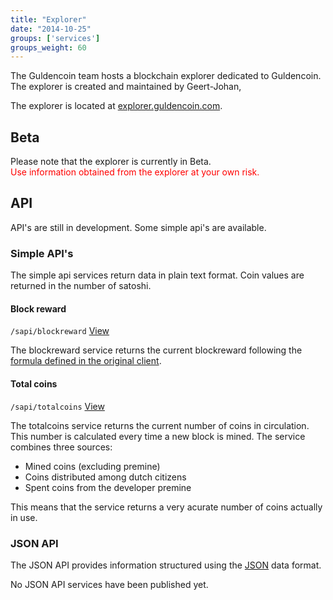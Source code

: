 ```yaml
---
title: "Explorer"
date: "2014-10-25"
groups: ['services']
groups_weight: 60
---
```


The Guldencoin team hosts a blockchain explorer dedicated to Guldencoin. The explorer is created and maintained by Geert-Johan,

The explorer is located at [explorer.guldencoin.com](https://explorer.guldencoin.com).

## Beta
Please note that the explorer is currently in Beta.<br/>
<span style="color: red;" >Use information obtained from the explorer at your own risk.</span>

## API
API's are still in development. Some simple api's are available.

### Simple API's
The simple api services return data in plain text format. Coin values are returned in the number of satoshi.

#### Block reward
`/sapi/blockreward` [View](https://explorer.guldencoin.com/sapi/blockreward)

The blockreward service returns the current blockreward following the [formula defined in the original client](https://github.com/nlgcoin/guldencoin/blob/767556cba8ed353fed74d7f3b343ae6815429026/src/main.cpp#L1066-L1078).

#### Total coins
`/sapi/totalcoins` [View](https://explorer.guldencoin.com/sapi/totalcoins)

The totalcoins service returns the current number of coins in circulation. This number is calculated every time a new block is mined. The service combines three sources:

 - Mined coins (excluding premine)
 - Coins distributed among dutch citizens
 - Spent coins from the developer premine

This means that the service returns a very acurate number of coins actually in use.

### JSON API
The JSON API provides information structured using the [JSON](http://json.org/) data format.

No JSON API services have been published yet.
